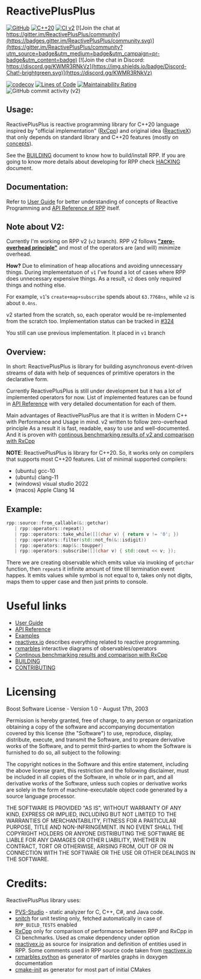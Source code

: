 # ReactivePlusPlus
[![GitHub](https://img.shields.io/github/license/victimsnino/ReactivePlusPlus)](https://github.com/victimsnino/ReactivePlusPlus/blob/main/LICENSE)
[![C++20](https://img.shields.io/badge/C%2B%2B-20-green.svg)](https://isocpp.org/std/the-standard )
[![CI v2](https://github.com/victimsnino/ReactivePlusPlus/actions/workflows/ci%20v2.yml/badge.svg?branch=v2)](https://github.com/victimsnino/ReactivePlusPlus/actions/workflows/ci%20v2.yml)
[![Join the chat at https://gitter.im/ReactivePlusPlus/community](https://badges.gitter.im/ReactivePlusPlus/community.svg)](https://gitter.im/ReactivePlusPlus/community?utm_source=badge&utm_medium=badge&utm_campaign=pr-badge&utm_content=badge)
[![Join the chat in Discord: https://discord.gg/KWMR3RNkVz](https://img.shields.io/badge/Discord-Chat!-brightgreen.svg)](https://discord.gg/KWMR3RNkVz)

[![codecov](https://codecov.io/gh/victimsnino/ReactivePlusPlus/branch/v2/graph/badge.svg?token=INEHPRF18E)](https://app.codecov.io/gh/victimsnino/ReactivePlusPlus/tree/v2)
[![Lines of Code](https://sonarcloud.io/api/project_badges/measure?project=victimsnino_ReactivePlusPlus&metric=ncloc&branch=v2)](https://sonarcloud.io/summary/new_code?id=victimsnino_ReactivePlusPlus&branch=v2)
[![Maintainability Rating](https://sonarcloud.io/api/project_badges/measure?project=victimsnino_ReactivePlusPlus&metric=sqale_rating&branch=v2)](https://sonarcloud.io/summary/new_code?id=victimsnino_ReactivePlusPlus&branch=v2)
![GitHub commit activity (v2)](https://img.shields.io/github/commit-activity/m/victimsnino/ReactivePlusPlus/v2)

## Usage:

ReactivePlusPlus is reactive programming library for C++20 language inspired by "official implementation" ([RxCpp](https://github.com/ReactiveX/RxCpp)) and original idea ([ReactiveX](https://reactivex.io/)) that only depends on standard library and C++20 features (mostly on [concepts](https://en.cppreference.com/w/cpp/language/constraints)).

See the [BUILDING](BUILDING.md) document to know how to build/install RPP.
If you are going to know more details about developing for RPP check [HACKING](HACKING.md) document.

## Documentation:

Refer to [User Guide](https://victimsnino.github.io/ReactivePlusPlus/v2/docs/html/md_docs_2readme.html) for better understanding of concepts of Reactive Programming and [API Reference of RPP](https://victimsnino.github.io/ReactivePlusPlus/v2/docs/html/group__rpp.html) itself.

## Note about V2:
Currently I'm working on RPP v2 (`v2` branch). RPP v2 follows [**"zero-overhead principle"**](https://en.cppreference.com/w/cpp/language/Zero-overhead_principle) and most of the operators are (and will) minimize overhead.

**How?** Due to elimination of heap allocations and avoiding unnecessary things. During implementatuon of `v1` I've found a lot of cases where RPP does unnecessary expensive things. As a result, `v2` does only required things and nothing else.

For example, `v1`'s `create+map+subscribe` spends about `63.7768ns`, while `v2` is about `0.4ns`.

v2 started from the scratch, so, each operator would be re-implemented from the scratch too. Implementation status can be tracked in [#324](https://github.com/victimsnino/ReactivePlusPlus/issues/324)

You still can use previous implementation. It placed in `v1` branch

## Overview:

In short: ReactivePlusPlus is library for building asynchronous event-driven streams of data with help of sequences of primitive operators in the declarative form.

Currently ReactivePlusPlus is still under development but it has a lot of implemented operators for now. List of implemented features can be found in [API Reference](https://victimsnino.github.io/ReactivePlusPlus/v2/docs/html/group__rpp.html) with very detailed documentation for each of them.

Main advantages of ReactivePlusPlus are that it is written in Modern C++ with Performance and Usage in mind. v2 written to follow zero-overhead principle As a result it is fast, readable, easy to use and well-documented. And it is proven with [continous benchmarking results of v2 and comparison with RxCpp](https://victimsnino.github.io/ReactivePlusPlus/v2/benchmark)

**NOTE**: ReactivePlusPlus is library for C++20. So, it works only on compilers that supports most C++20 features. List of minimal supported compilers:
- (ubuntu) gcc-10
- (ubuntu) clang-11
- (windows) visual studio 2022
- (macos) Apple Clang 14

## Example:

```cpp
rpp::source::from_callable(&::getchar)
   | rpp::operators::repeat()
   | rpp::operators::take_while([](char v) { return v != '0'; })
   | rpp::operators::filter(std::not_fn(&::isdigit))
   | rpp::operators::map(&::toupper)
   | rpp::operators::subscribe([](char v) { std::cout << v; });
```

There we are creating observable which emits value via invoking of `getchar` function, then `repeat`s it infinite amount of time till termination event happes. It emits values while symbol is not equal to `0`, takes only not digits, maps them to upper case and then just prints to console.

# Useful links
- [User Guide](https://victimsnino.github.io/ReactivePlusPlus/v2/docs/html/md_docs_2readme.html)
- [API Reference](https://victimsnino.github.io/ReactivePlusPlus/v2/docs/html/group__rpp.html)
- [Examples](https://github.com/victimsnino/ReactivePlusPlus/tree/v2/src/examples)
- [reactivex.io](https://reactivex.io) describes everything related to reactive programming.
- [rxmarbles](https://rxmarbles.com/) interactive diagrams of observables/operators
- [Continous benchmarking results and comparison with RxCpp](https://victimsnino.github.io/ReactivePlusPlus/v2/benchmark)
- [BUILDING](BUILDING.md)
- [CONTRIBUTING](CONTRIBUTING.md)

# Licensing

Boost Software License - Version 1.0 - August 17th, 2003

Permission is hereby granted, free of charge, to any person or organization
obtaining a copy of the software and accompanying documentation covered by
this license (the "Software") to use, reproduce, display, distribute,
execute, and transmit the Software, and to prepare derivative works of the
Software, and to permit third-parties to whom the Software is furnished to
do so, all subject to the following:

The copyright notices in the Software and this entire statement, including
the above license grant, this restriction and the following disclaimer,
must be included in all copies of the Software, in whole or in part, and
all derivative works of the Software, unless such copies or derivative
works are solely in the form of machine-executable object code generated by
a source language processor.

THE SOFTWARE IS PROVIDED "AS IS", WITHOUT WARRANTY OF ANY KIND, EXPRESS OR
IMPLIED, INCLUDING BUT NOT LIMITED TO THE WARRANTIES OF MERCHANTABILITY,
FITNESS FOR A PARTICULAR PURPOSE, TITLE AND NON-INFRINGEMENT. IN NO EVENT
SHALL THE COPYRIGHT HOLDERS OR ANYONE DISTRIBUTING THE SOFTWARE BE LIABLE
FOR ANY DAMAGES OR OTHER LIABILITY, WHETHER IN CONTRACT, TORT OR OTHERWISE,
ARISING FROM, OUT OF OR IN CONNECTION WITH THE SOFTWARE OR THE USE OR OTHER
DEALINGS IN THE SOFTWARE.

# Credits:
ReactivePlusPlus library uses:
- [PVS-Studio](https://pvs-studio.com/pvs-studio/?utm_source=website&utm_medium=github&utm_campaign=open_source) - static analyzer for C, C++, C#, and Java code.
- [snitch](https://github.com/cschreib/snitch) for unit testing only, fetched automatically in case of `RPP_BUILD_TESTS` enabled
- [RxCpp](https://github.com/ReactiveX/RxCpp) only for comparison of performance between RPP and RxCpp in CI benchmarks. Used as cmake dependency under option
- [reactivex.io](https://reactivex.io) as source for insipration and definition of entities used in RPP. Some comments used in RPP source code taken from [reactivex.io](https://reactivex.io)
- [rxmarbles python](https://pypi.org/project/rxmarbles/) as generator of marbles graphs in doxygen documentation
- [cmake-init](https://github.com/friendlyanon/cmake-init) as generator for most part of initial CMakes
